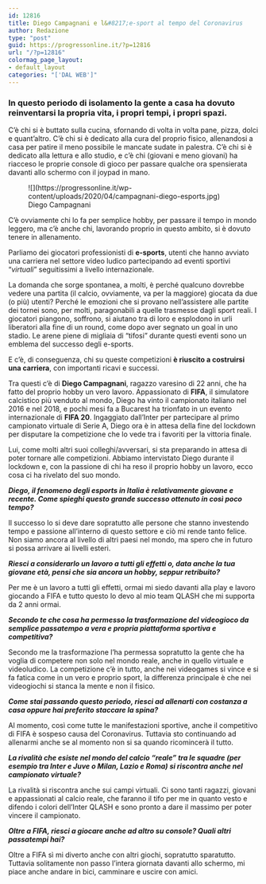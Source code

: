 ```yaml
---
id: 12816
title: Diego Campagnani e l&#8217;e-sport al tempo del Coronavirus
author: Redazione
type: "post"
guid: https://progressonline.it/?p=12816
url: "/?p=12816"
colormag_page_layout:
- default_layout
categories: "['DAL WEB']"
---
```


### In questo periodo di isolamento la gente a casa ha dovuto reinventarsi la propria vita, i propri tempi, i propri spazi.

C’è chi si è buttato sulla cucina, sfornando di volta in volta pane, pizza, dolci e quant’altro. C’è chi si è dedicato alla cura del proprio fisico, allenandosi a casa per patire il meno possibile le mancate sudate in palestra. C’è chi si è dedicato alla lettura e allo studio, e c’è chi (giovani e meno giovani) ha riacceso le proprie console di gioco per passare qualche ora spensierata davanti allo schermo con il joypad in mano.

<div class="wp-block-image"><figure class="alignleft size-large is-resized">![](https://progressonline.it/wp-content/uploads/2020/04/campagnani-diego-esports.jpg)<figcaption>Diego Campagnani</figcaption></figure></div>C’è ovviamente chi lo fa per semplice hobby, per passare il tempo in mondo leggero, ma c’è anche chi, lavorando proprio in questo ambito, si è dovuto tenere in allenamento.

Parliamo dei giocatori professionisti di **e-sports**, utenti che hanno avviato una carriera nel settore video ludico partecipando ad eventi sportivi “*virtuali*” seguitissimi a livello internazionale.

La domanda che sorge spontanea, a molti, è perché qualcuno dovrebbe vedere una partita (il calcio, ovviamente, va per la maggiore) giocata da due (o più) utenti? Perché le emozioni che si provano nell’assistere alle partite dei tornei sono, per molti, paragonabili a quelle trasmesse dagli sport reali. I giocatori piangono, soffrono, si aiutano tra di loro e esplodono in urli liberatori alla fine di un round, come dopo aver segnato un goal in uno stadio. Le arene piene di migliaia di “tifosi” durante questi eventi sono un emblema del successo degli e-sports.

E c’è, di conseguenza, chi su queste competizioni **è riuscito a costruirsi una carriera**, con importanti ricavi e successi.

Tra questi c’è di **Diego Campagnani**, ragazzo varesino di 22 anni, che ha fatto del proprio hobby un vero lavoro. Appassionato di **FIFA**, il simulatore calcistico più venduto al mondo, Diego ha vinto il campionato italiano nel 2016 e nel 2018, e pochi mesi fa a Bucarest ha trionfato in un evento internazionale di **FIFA 20**. Ingaggiato dall’Inter per partecipare al primo campionato virtuale di Serie A, Diego ora è in attesa della fine del lockdown per disputare la competizione che lo vede tra i favoriti per la vittoria finale.

Lui, come molti altri suoi colleghi/avversari, si sta preparando in attesa di poter tornare alle competizioni. Abbiamo intervistato Diego durante il lockdown e, con la passione di chi ha reso il proprio hobby un lavoro, ecco cosa ci ha rivelato del suo mondo.

***Diego, il fenomeno degli esports in Italia è relativamente giovane e recente. Come spieghi questo grande successo ottenuto in così poco tempo?***

Il successo lo si deve dare sopratutto alle persone che stanno investendo tempo e passione all’interno di questo settore e ciò mi rende tanto felice. Non siamo ancora al livello di altri paesi nel mondo, ma spero che in futuro si possa arrivare ai livelli esteri.

***Riesci a considerarlo un lavoro a tutti gli effetti o, data anche la tua giovane età, pensi che sia ancora un hobby, seppur retribuito?***

Per me è un lavoro a tutti gli effetti, ormai mi siedo davanti alla play e lavoro giocando a FIFA e tutto questo lo devo al mio team QLASH che mi supporta da 2 anni ormai.

***Secondo te che cosa ha permesso la trasformazione del videogioco da semplice passatempo a vera e propria piattaforma sportiva e competitiva?***

Secondo me la trasformazione l’ha permessa sopratutto la gente che ha voglia di competere non solo nel mondo reale, anche in quello virtuale e videoludico. La competizione c’è in tutto, anche nei videogames si vince e si fa fatica come in un vero e proprio sport, la differenza principale è che nei videogiochi si stanca la mente e non il fisico.

***Come stai passando questo periodo, riesci ad allenarti con costanza a casa oppure hai preferito staccare la spina?***

Al momento, così come tutte le manifestazioni sportive, anche il competitivo di FIFA è sospeso causa del Coronavirus. Tuttavia sto continuando ad allenarmi anche se al momento non si sa quando ricomincerà il tutto.

***La rivalità che esiste nel mondo del calcio “reale” tra le squadre (per esempio tra Inter e Juve o Milan, Lazio e Roma) si riscontra anche nel campionato virtuale?***

La rivalità si riscontra anche sui campi virtuali. Ci sono tanti ragazzi, giovani e appassionati al calcio reale, che faranno il tifo per me in quanto vesto e difendo i colori dell’Inter QLASH e sono pronto a dare il massimo per poter vincere il campionato.

***Oltre a FIFA, riesci a giocare anche ad altro su console? Quali altri passatempi hai?***

Oltre a FIFA sì mi diverto anche con altri giochi, sopratutto sparatutto. Tuttavia solitamente non passo l’intera giornata davanti allo schermo, mi piace anche andare in bici, camminare e uscire con amici.